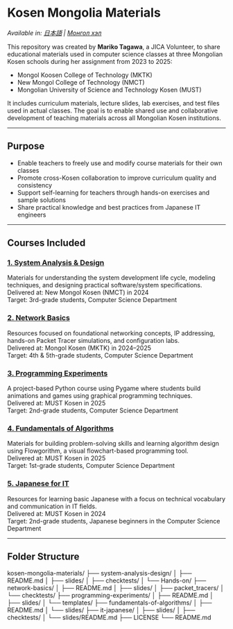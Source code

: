 # Kosen Mongolia Materials

*Available in: [日本語](./README.ja.md) | [Монгол хэл](./README.mn.md)*

This repository was created by **Mariko Tagawa**, a JICA Volunteer, to share educational materials used in computer science classes at three Mongolian Kosen schools during her assignment from 2023 to 2025:

- Mongol Koosen College of Technology (MKTK)  
- New Mongol College of Technology (NMCT)  
- Mongolian University of Science and Technology Kosen (MUST)

It includes curriculum materials, lecture slides, lab exercises, and test files used in actual classes. The goal is to enable shared use and collaborative development of teaching materials across all Mongolian Kosen institutions.

---

## Purpose

- Enable teachers to freely use and modify course materials for their own classes  
- Promote cross-Kosen collaboration to improve curriculum quality and consistency  
- Support self-learning for teachers through hands-on exercises and sample solutions  
- Share practical knowledge and best practices from Japanese IT engineers

---

## Courses Included

### [1. System Analysis & Design](./system-analysis-design/)  
Materials for understanding the system development life cycle, modeling techniques, and designing practical software/system specifications.  
Delivered at: New Mongol Kosen (NMCT) in 2024  
Target: 3rd-grade students, Computer Science Department

### [2. Network Basics](./network-basics/)  
Resources focused on foundational networking concepts, IP addressing, hands-on Packet Tracer simulations, and configuration labs.  
Delivered at: Mongol Kosen (MKTK) in 2024–2025  
Target: 4th & 5th-grade students, Computer Science Department

### [3. Programming Experiments](./programming-experiments/)  
A project-based Python course using Pygame where students build animations and games using graphical programming techniques.  
Delivered at: MUST Kosen in 2025  
Target: 2nd-grade students, Computer Science Department

### [4. Fundamentals of Algorithms](./fundamentals-of-algorithms/)  
Materials for building problem-solving skills and learning algorithm design using Flowgorithm, a visual flowchart-based programming tool.  
Delivered at: MUST Kosen in 2025  
Target: 1st-grade students, Computer Science Department

### [5. Japanese for IT](./it-japanese/slides/)  
Resources for learning basic Japanese with a focus on technical vocabulary and communication in IT fields.  
Delivered at: MUST Kosen in 2024  
Target: 2nd-grade students, Japanese beginners in the Computer Science Department

---

## Folder Structure

kosen-mongolia-materials/
├── system-analysis-design/
│ ├── README.md
│ ├── slides/
│ ├── checktests/
│ └── Hands-on/
├── network-basics/
│ ├── README.md
│ ├── slides/
│ ├── packet_tracers/
│ └── checktests/
├── programming-experiments/
│ ├── README.md
│ ├── slides/
│ └── templates/
├── fundamentals-of-algorithms/
│ ├── README.md
│ └── slides/
├── it-japanese/
│ ├── slides/
│ ├── checktests/
│ └── slides/README.md
├── LICENSE
└── README.md
